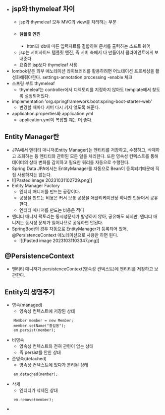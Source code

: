 * ## jsp와 thymeleaf 차이
	* jsp와 thymeleaf 모두 MVC의 view를 처리하는 부분
	* #### 템플릿 엔진
		* html과 db에 따른 입력자료를 결합하여 문서를 출력하는 소프트 웨어
	* jsp는 서버사이드 템플릿 엔진, 즉 서버 측에서 다 만들어서 클라이언트에게 보내준다.
	* 요즘은 jsp보다 thymeleaf 사용
* lombok같은 외부 애노테이션 라이브러리를 활용하려면 어노테이션 프로세싱을 활성화해줘야한다. settings-annotation processing -enable 체크
* 스프링 부트 thymeleaf
	* thymeleaf는 controller에서 디렉토리를 지정하지 않아도 template에서 찾도록 설정되어있다.
* implementation 'org.springframework.boot:spring-boot-starter-web'
	* 변경할 때마다 서버 다시 키지 않도록 해준다.
* application.properties와 application.yml
	* application.yml이 복잡할 떄는 더 좋다.
	  
## Entity Manager란
* JPA에서 엔티티 매니저(Entity Manager)는 엔티티를 저장하고, 수정하고, 삭제하고 조회하는 등 엔티티와 관련된 모든 일을 처리한다. 또한 영속성 컨텍스트를 통해 데이터의 상태 변화를 감지하고 필요한 쿼리를 자동으로 수행한다.
* Spring Data JPA에서는 EntityManager를 자동으로 Bean이 등록되기때문에 직접 사용하지는 않는다.
* ![[Pasted image 20231031102729.png]]
* Entity Manager Factory
	* 엔티티 매니저를 만드는 공장이다.
	* 공장을 만드는 비용은 커서 보통 공장을 애플리케이션당 하나만 만들어서 공유한다.
	* 엔티티 매니저를 만드는 비용은 적다
* 엔티티 매니저 팩토리는 동시성문제가 발생하지 않아, 공유해도 되지만, 엔티티 매니저는 동시성 문제가 일어나므로 공유하면 안된다.
* SpringBoot의 경우 자동으로 EntityManager가 등록되어 있어, @PersistenceContext 애노테이션으로 사용만 하면 된다.
	* ![[Pasted image 20231031103347.png]]
## @PersistenceContext
* 엔티티 매니저가 persistenceContext(영속성 컨텍스트)에 엔티티를 저장하고 보관한다.

## Entity의 생명주기
* 영속(managed)
	* 영속성 컨텍스트에 저장된 상태
```
	Member member = new Member;
	member.setName("홍길동");
	em.persist(member);
```
* 비영속 
	* 영속성 컨텍스트와 전혀 관련이 없는 상태
	* 즉 persist를 안한 상태
* 준영속(detached)
	* 영속성 컨텍스트에 있다가 분리된 상태
```
	em.detached(member);
```
* 삭제
	* 엔티티가 삭제된 상태
```
	em.remove(member);
```
* 
